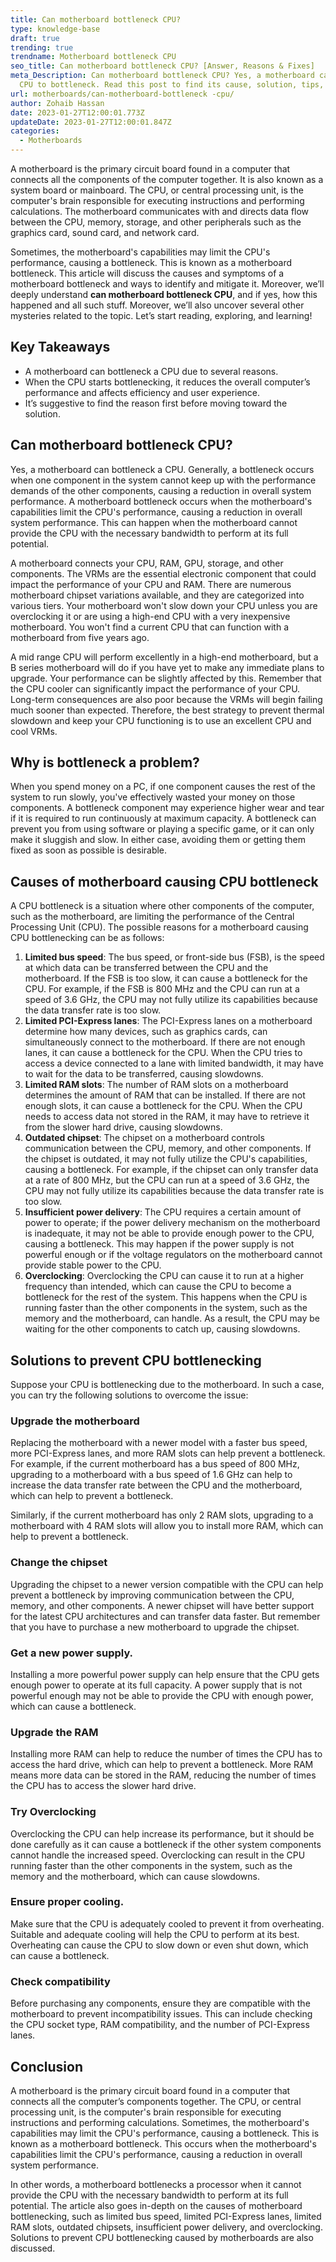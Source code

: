 ```yaml
---
title: Can motherboard bottleneck CPU?
type: knowledge-base
draft: true
trending: true
trendname: Motherboard bottleneck CPU
seo_title: Can motherboard bottleneck CPU? [Answer, Reasons & Fixes]
meta_Description: Can motherboard bottleneck CPU? Yes, a motherboard can cause a
  CPU to bottleneck. Read this post to find its cause, solution, tips, etc.
url: motherboards/can-motherboard-bottleneck -cpu/
author: Zohaib Hassan
date: 2023-01-27T12:00:01.773Z
updateDate: 2023-01-27T12:00:01.847Z
categories:
  - Motherboards
---
```

A motherboard is the primary circuit board found in a computer that connects all the components of the computer together. It is also known as a system board or mainboard. The CPU, or central processing unit, is the computer's brain responsible for executing instructions and performing calculations. The motherboard communicates with and directs data flow between the CPU, memory, storage, and other peripherals such as the graphics card, sound card, and network card.

Sometimes, the motherboard's capabilities may limit the CPU's performance, causing a bottleneck. This is known as a motherboard bottleneck. This article will discuss the causes and symptoms of a motherboard bottleneck and ways to identify and mitigate it. Moreover, we’ll deeply understand **can motherboard bottleneck CPU**, and if yes, how this happened and all such stuff. Moreover, we’ll also uncover several other mysteries related to the topic. Let’s start reading, exploring, and learning!

## Key Takeaways

* A motherboard can bottleneck a CPU due to several reasons.
* When the CPU starts bottlenecking, it reduces the overall computer’s performance and affects efficiency and user experience.
* It’s suggestive to find the reason first before moving toward the solution. 

## Can motherboard bottleneck CPU?

Yes, a motherboard can bottleneck a CPU. Generally, a bottleneck occurs when one component in the system cannot keep up with the performance demands of the other components, causing a reduction in overall system performance. A motherboard bottleneck occurs when the motherboard's capabilities limit the CPU's performance, causing a reduction in overall system performance. This can happen when the motherboard cannot provide the CPU with the necessary bandwidth to perform at its full potential.

A motherboard connects your CPU, RAM, GPU, storage, and other components. The VRMs are the essential electronic component that could impact the performance of your CPU and RAM. There are numerous motherboard chipset variations available, and they are categorized into various tiers. Your motherboard won't slow down your CPU unless you are overclocking it or are using a high-end CPU with a very inexpensive motherboard. You won't find a current CPU that can function with a motherboard from five years ago.

A mid range CPU will perform excellently in a high-end motherboard, but a B series motherboard will do if you have yet to make any immediate plans to upgrade. Your performance can be slightly affected by this. Remember that the CPU cooler can significantly impact the performance of your CPU. Long-term consequences are also poor because the VRMs will begin failing much sooner than expected. Therefore, the best strategy to prevent thermal slowdown and keep your CPU functioning is to use an excellent CPU and cool VRMs.

## Why is bottleneck a problem?

When you spend money on a PC, if one component causes the rest of the system to run slowly, you've effectively wasted your money on those components. A bottleneck component may experience higher wear and tear if it is required to run continuously at maximum capacity. A bottleneck can prevent you from using software or playing a specific game, or it can only make it sluggish and slow. In either case, avoiding them or getting them fixed as soon as possible is desirable.

## Causes of motherboard causing CPU bottleneck

A CPU bottleneck is a situation where other components of the computer, such as the motherboard, are limiting the performance of the Central Processing Unit (CPU). The possible reasons for a motherboard causing CPU bottlenecking can be as follows:

1. **Limited bus speed**: The bus speed, or front-side bus (FSB), is the speed at which data can be transferred between the CPU and the motherboard. If the FSB is too slow, it can cause a bottleneck for the CPU. For example, if the FSB is 800 MHz and the CPU can run at a speed of 3.6 GHz, the CPU may not fully utilize its capabilities because the data transfer rate is too slow.
2. **Limited PCI-Express lanes**: The PCI-Express lanes on a motherboard determine how many devices, such as graphics cards, can simultaneously connect to the motherboard. If there are not enough lanes, it can cause a bottleneck for the CPU. When the CPU tries to access a device connected to a lane with limited bandwidth, it may have to wait for the data to be transferred, causing slowdowns.
3. **Limited RAM slots**: The number of RAM slots on a motherboard determines the amount of RAM that can be installed. If there are not enough slots, it can cause a bottleneck for the CPU. When the CPU needs to access data not stored in the RAM, it may have to retrieve it from the slower hard drive, causing slowdowns.
4. **Outdated chipset**: The chipset on a motherboard controls communication between the CPU, memory, and other components. If the chipset is outdated, it may not fully utilize the CPU's capabilities, causing a bottleneck. For example, if the chipset can only transfer data at a rate of 800 MHz, but the CPU can run at a speed of 3.6 GHz, the CPU may not fully utilize its capabilities because the data transfer rate is too slow.
5. **Insufficient power delivery**: The CPU requires a certain amount of power to operate; if the power delivery mechanism on the motherboard is inadequate, it may not be able to provide enough power to the CPU, causing a bottleneck. This may happen if the power supply is not powerful enough or if the voltage regulators on the motherboard cannot provide stable power to the CPU.
6. **Overclocking**: Overclocking the CPU can cause it to run at a higher frequency than intended, which can cause the CPU to become a bottleneck for the rest of the system. This happens when the CPU is running faster than the other components in the system, such as the memory and the motherboard, can handle. As a result, the CPU may be waiting for the other components to catch up, causing slowdowns.

## Solutions to prevent CPU bottlenecking

Suppose your CPU is bottlenecking due to the motherboard. In such a case, you can try the following solutions to overcome the issue:

### Upgrade the motherboard

Replacing the motherboard with a newer model with a faster bus speed, more PCI-Express lanes, and more RAM slots can help prevent a bottleneck. For example, if the current motherboard has a bus speed of 800 MHz, upgrading to a motherboard with a bus speed of 1.6 GHz can help to increase the data transfer rate between the CPU and the motherboard, which can help to prevent a bottleneck.

Similarly, if the current motherboard has only 2 RAM slots, upgrading to a motherboard with 4 RAM slots will allow you to install more RAM, which can help to prevent a bottleneck.

### Change the chipset

Upgrading the chipset to a newer version compatible with the CPU can help prevent a bottleneck by improving communication between the CPU, memory, and other components. A newer chipset will have better support for the latest CPU architectures and can transfer data faster. But remember that you have to purchase a new motherboard to upgrade the chipset. 

### Get a new power supply.

Installing a more powerful power supply can help ensure that the CPU gets enough power to operate at its full capacity. A power supply that is not powerful enough may not be able to provide the CPU with enough power, which can cause a bottleneck.

### Upgrade the RAM

Installing more RAM can help to reduce the number of times the CPU has to access the hard drive, which can help to prevent a bottleneck. More RAM means more data can be stored in the RAM, reducing the number of times the CPU has to access the slower hard drive.

### Try Overclocking

Overclocking the CPU can help increase its performance, but it should be done carefully as it can cause a bottleneck if the other system components cannot handle the increased speed. Overclocking can result in the CPU running faster than the other components in the system, such as the memory and the motherboard, which can cause slowdowns.

### Ensure proper cooling.

Make sure that the CPU is adequately cooled to prevent it from overheating. Suitable and adequate cooling will help the CPU to perform at its best. Overheating can cause the CPU to slow down or even shut down, which can cause a bottleneck.

### Check compatibility

Before purchasing any components, ensure they are compatible with the motherboard to prevent incompatibility issues. This can include checking the CPU socket type, RAM compatibility, and the number of PCI-Express lanes.

## Conclusion

A motherboard is the primary circuit board found in a computer that connects all the computer’s components together. The CPU, or central processing unit, is the computer's brain responsible for executing instructions and performing calculations. Sometimes, the motherboard's capabilities may limit the CPU's performance, causing a bottleneck. This is known as a motherboard bottleneck. This occurs when the motherboard's capabilities limit the CPU's performance, causing a reduction in overall system performance.

In other words, a motherboard bottlenecks a processor when it cannot provide the CPU with the necessary bandwidth to perform at its full potential. The article also goes in-depth on the causes of motherboard bottlenecking, such as limited bus speed, limited PCI-Express lanes, limited RAM slots, outdated chipsets, insufficient power delivery, and overclocking. Solutions to prevent CPU bottlenecking caused by motherboards are also discussed.